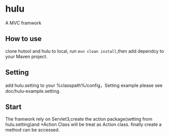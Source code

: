 hulu
====

A MVC framwork

## How to use ##
clone hutool and hulu to local, run `mvn clean install`,then add dependcy to your Maven project.

## Setting ##
add hulu.setting to your %classpath%/config，Setting example please see doc/hulu-example.setting.

## Start ##
The framwork rely on Servlet3,create the action package(setting from hulu.setting)and *Action Class will be treat as Action class.
finally create a method can be accessed.
